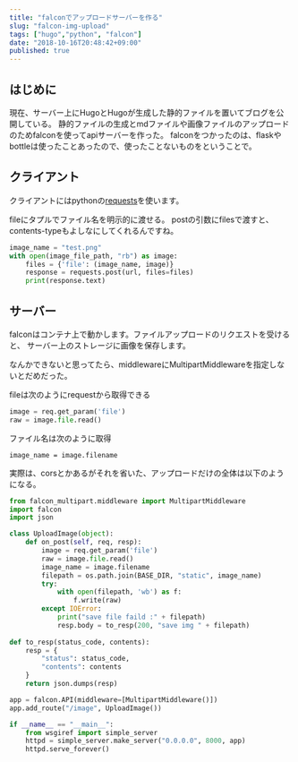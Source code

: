 ```yaml
---
title: "falconでアップロードサーバーを作る"
slug: "falcon-img-upload"
tags: ["hugo","python", "falcon"]
date: "2018-10-16T20:48:42+09:00"
published: true
---
```

## はじめに
現在、サーバー上にHugoとHugoが生成した静的ファイルを置いてブログを公開している。
静的ファイルの生成とmdファイルや画像ファイルのアップロードのためfalconを使ってapiサーバーを作った。
falconをつかったのは、flaskやbottleは使ったことあったので、使ったことないものをということで。


## クライアント
クライアントにはpythonの[requests](https://requests-docs-ja.readthedocs.io/en/latest/user/quickstart/#post)を使います。

fileにタプルでファイル名を明示的に渡せる。
postの引数にfilesで渡すと、contents-typeもよしなにしてくれるんですね。

```python
image_name = "test.png"
with open(image_file_path, "rb") as image:
	files = {'file': (image_name, image)}
	response = requests.post(url, files=files)
	print(response.text)
```


## サーバー
falconはコンテナ上で動かします。ファイルアップロードのリクエストを受けると、
サーバー上のストレージに画像を保存します。

なんかできないと思ってたら、middlewareにMultipartMiddlewareを指定しないとだめだった。

fileは次のようにrequestから取得できる

```python
image = req.get_param('file')
raw = image.file.read()
```

ファイル名は次のように取得

```
image_name = image.filename
```

実際は、corsとかあるがそれを省いた、アップロードだけの全体は以下のようになる。

```python
from falcon_multipart.middleware import MultipartMiddleware
import falcon
import json

class UploadImage(object):
    def on_post(self, req, resp):
        image = req.get_param('file')
        raw = image.file.read()
        image_name = image.filename
        filepath = os.path.join(BASE_DIR, "static", image_name)
        try:
            with open(filepath, 'wb') as f:
                f.write(raw)
        except IOError:
            print("save file faild :" + filepath)
			resp.body = to_resp(200, "save img " + filepath)
			
def to_resp(status_code, contents):
    resp = {
        "status": status_code,
        "contents": contents
    }
    return json.dumps(resp)

app = falcon.API(middleware=[MultipartMiddleware()])
app.add_route("/image", UploadImage())

if __name__ == "__main__":
    from wsgiref import simple_server
    httpd = simple_server.make_server("0.0.0.0", 8000, app)
    httpd.serve_forever()
```


